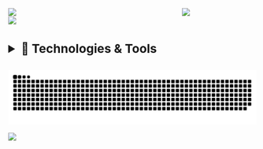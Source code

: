 <div>
<img align="left" src="https://user-images.githubusercontent.com/65187002/144930161-2f783401-8d27-4fdf-a2f7-cc0ba32f1f1f.gif" width="30%" style="display:inline;"><img align="right" src="https://user-images.githubusercontent.com/65187002/144930161-2f783401-8d27-4fdf-a2f7-cc0ba32f1f1f.gif" width="30%" style="display:inline;">
<br>
    <img src="https://readme-typing-svg.herokuapp.com/?lines=Hi!++this+is+Oumi;Welcome+to+my+profile!&font=Fira%20Code&color=%23D62F79&center=true&width=280&height=50">
</p>
<br>

</div>





<details>
  <summary style="font-weight: bold; font-size: 1.75em"><span>🧠 Technologies & Tools	</span><span style="font-size: 0.5em; font-style: italic;"></span></summary>

<!-- Technologies Container -->

  <div align="center">
      <p style="margin: 0;">
      <img id="bash-icon" src="https://skillicons.dev/icons?i=bash"  title="Bash">
            <img id="c-icon" src="https://skillicons.dev/icons?i=c"  title="C">
            <img id="cpp-icon" src="https://skillicons.dev/icons?i=cpp"  title="C++">
            <img id="js-icon" src="https://skillicons.dev/icons?i=js"  title="JavaScript">
            <img id="py-icon" src="https://skillicons.dev/icons?i=py"  title="Python">
      </div>
  </p>
    <div align="center">
        <p style="margin: 0;">
          <img src="https://skillicons.dev/icons?i=bootstrap">
            <img id="py-icon" src="https://skillicons.dev/icons?i=tailwind"  title="tailwind">
            <img id="css-icon" src="https://skillicons.dev/icons?i=css"  title="CSS">
            <img id="html-icon" src="https://skillicons.dev/icons?i=html"  title="HTML">
          <img id="react-icon" src="https://skillicons.dev/icons?i=react"  title="React">
          <img id="django-icon" src="https://skillicons.dev/icons?i=django" title="django">
          <img src="https://skillicons.dev/icons?i=flask">
          <img src="https://skillicons.dev/icons?i=nextjs">
        </p>
    </div>

<!-- Data management -->
  <div align="center">
    <img id="mysql-icon" src="https://skillicons.dev/icons?i=mysql"  title="MySQL">
    <img id="mongodb-icon" src="https://skillicons.dev/icons?i=mongodb"  title="MongoDB">
    <img id="postgres-icon" src="https://skillicons.dev/icons?i=postgres" title="PostgreSQL">
    <img id="sqlite-icon" src="https://skillicons.dev/icons?i=sqlite"  title="SQLite">
    <img id="Redis-icon" src="https://skillicons.dev/icons?i=redis"  title="Redis">
    <img src="https://skillicons.dev/icons?i=gcp">
  </div>
<!-- Tools -->
<div align="center">
    <p style="margin: 0;">
    <img src="https://skillicons.dev/icons?i=docker">
      <img src="https://skillicons.dev/icons?i=aws">
      <img src="https://skillicons.dev/icons?i=git">
      <img src="https://skillicons.dev/icons?i=github">
      <img src="https://skillicons.dev/icons?i=gitlab">
      <img src="https://skillicons.dev/icons?i=vscode">
      <img src="https://skillicons.dev/icons?i=nginx">
    </p>
</div>

</details>


##
<!-- <p align="center"> 
  Visitor count<br>
  <img src="https://profile-counter.glitch.me/oumiiii/count.svg" />
</p> -->

<picture>
  <source
    srcset="https://raw.githubusercontent.com/platane/snk/output/github-contribution-grid-snake-dark.svg"
  />
  <img
    alt="github contribution grid snake animation"
    src="https://raw.githubusercontent.com/platane/snk/output/github-contribution-grid-snake.svg"
  />
</picture>


![](https://komarev.com/ghpvc/?username=oumaima-aarabe&color=brightgreen&label=Visitors+count)